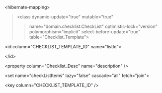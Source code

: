<?xml version="1.0" encoding="UTF-8"?><!DOCTYPE hibernate-mapping PUBLIC "-//Hibernate/Hibernate Mapping DTD 3.0//EN" "http://hibernate.sourceforge.net/hibernate-mapping-3.0.dtd">


&lt;hibernate-mapping&gt;


> <class dynamic-update="true" mutable="true"
> > name="domain.checklist.CheckList" optimistic-lock="version"
> > polymorphism="implicit" select-before-update="true" table="Checklist\_Template">


> 

&lt;id column="CHECKLIST\_TEMPLATE\_ID" name="listId"&gt;


> > <!-- Changes to use Oracle Sequences instead of Hibernate Incrementor - Zayeem - Starts -->
> > <!--
> > 

&lt;generator class="increment"&gt;



&lt;/generator&gt;


> > > -->

> > 

&lt;generator class="native" &gt;


> > > 

&lt;param name="sequence"&gt;

seq\_chlist\_template

&lt;/param&gt;



> > 

&lt;/generator&gt;


> > <!-- Changes to use Oracle Sequences instead of Hibernate Incrementor - Zayeem - Ends -->

> 

&lt;/id&gt;


> 

&lt;property column="Checklist\_Desc" name="description" /&gt;


> 

&lt;set name="checkListItems" lazy="false" cascade="all" fetch="join"&gt;


> > 

&lt;key column="CHECKLIST\_TEMPLATE\_ID" /&gt;


> > <!--			

&lt;list-index column="CHECKLIST\_TEMPLATE\_ITEMS\_ID" /&gt;

-->
> > 

&lt;one-to-many class="domain.checklist.CheckListItem" /&gt;



> 

&lt;/set&gt;




> 

&lt;component name="createdBy" class="domain.user.User"&gt;


> > 

&lt;property column="CREATED\_BY" name="userId" update="false" /&gt;



> 

&lt;/component&gt;


> 

&lt;component name="modifiedBy" class="domain.user.User"&gt;


> > 

&lt;property column="MODIFIED\_BY" name="userId" /&gt;



> 

&lt;/component&gt;


> 

&lt;property column="CREATED\_DT" name="createdOn" update="false" /&gt;


> 

&lt;property column="MODIFIED\_DT" name="updatedOn" /&gt;


> 

Unknown end tag for &lt;/class&gt;




&lt;/hibernate-mapping&gt;

